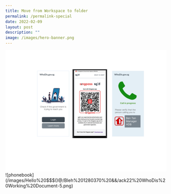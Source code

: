 ```yaml
---
title: Move from Workspace to folder
permalink: /permalink-special
date: 2022-02-09
layout: post
description: ""
image: /images/hero-banner.png
---
```

![blah balh](/images/Hello%20$$$()@/hack22%20WhoDis%20Working%20Document-5.svg)![phonebook](/images/Hello%20$$$()@/Bleh%201280370%20&&/ack22%20WhoDis%20Working%20Document-5.png)